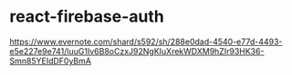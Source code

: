 # react-firebase-auth

https://www.evernote.com/shard/s592/sh/288e0dad-4540-e77d-4493-e5e227e9e741/luuG1Iv6B8oCzxJ92NgKIuXrekWDXM9hZIr93HK36-Smn85YEIdDF0yBmA
